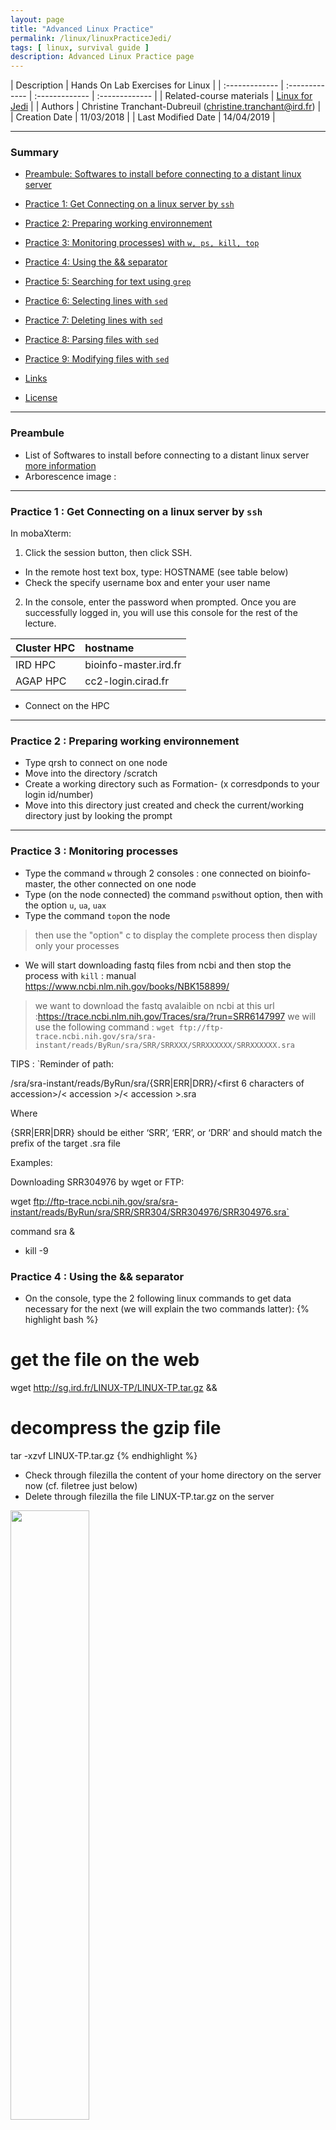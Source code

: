 ```yaml
---
layout: page
title: "Advanced Linux Practice"
permalink: /linux/linuxPracticeJedi/
tags: [ linux, survival guide ]
description: Advanced Linux Practice page
---
```


| Description | Hands On Lab Exercises for Linux |
| :------------- | :------------- | :------------- | :------------- |
| Related-course materials | [Linux for Jedi](https://southgreenplatform.github.io/trainings/linux/linuxPracticeJedi//) |
| Authors | Christine Tranchant-Dubreuil (christine.tranchant@ird.fr)  |
| Creation Date | 11/03/2018 |
| Last Modified Date | 14/04/2019 |


-----------------------

### Summary

<!-- TOC depthFrom:2 depthTo:2 withLinks:1 updateOnSave:1 orderedList:0 -->
* [Preambule: Softwares to install before connecting to a distant linux server ](#preambule)
* [Practice 1: Get Connecting on a linux server by `ssh`](#practice-1)
* [Practice 2: Preparing working environnement](#practice-2)
* [Practice 3: Monitoring processes) with `w, ps, kill, top`](#practice-3)
* [Practice 4: Using the && separator](#practice-4)
* [Practice 5: Searching for text using `grep`](#practice-5)
* [Practice 6: Selecting lines with `sed`](#practice-6)
* [Practice 7: Deleting lines with `sed`](#practice-7)
* [Practice 8: Parsing files with `sed`](#practice-8)
* [Practice 9: Modifying files with `sed`](#practice-9)

* [Links](#links)
* [License](#license)


-----------------------

<a name="preambule"></a>
### Preambule 
* List of Softwares to install before connecting to a distant linux server [more information](https://southgreenplatform.github.io/trainings/linux/linuxPractice/#preambule)
* Arborescence image :

-----------------------

<a name="practice-1"></a>
### Practice 1 : Get Connecting on a linux server by `ssh`

In mobaXterm:
1. Click the session button, then click SSH.
  * In the remote host text box, type: HOSTNAME (see table below)
  * Check the specify username box and enter your user name
2. In the console, enter the password when prompted.
Once you are successfully logged in, you will use this console for the rest of the lecture.

| Cluster HPC | hostname| 
| :------------- | :------------- | 
| IRD HPC |  bioinfo-master.ird.fr | 
| AGAP HPC |  cc2-login.cirad.fr |

* Connect on the HPC

-----------------------

<a name="practice-2"></a>
### Practice 2 : Preparing working environnement 

* Type qrsh to connect on one node
* Move into the directory /scratch
* Create a working directory such as Formation-<X> (x corresdponds to your login id/number) 
* Move into this directory just created and check the current/working directory just by looking the prompt
 
-----------------------

<a name="practice-3"></a>
### Practice 3 :  Monitoring processes

* Type the command `w` through 2 consoles : one connected on bioinfo-master, the other connected on one node
* Type (on the node connected) the command `ps`without option, then with the option `u`, `ua`,  `uax`
* Type the command `top`on the node 
> then use the "option" c to display the complete process
> then display only your processes
* We will start downloading fastq files from ncbi and then stop the process with `kill` :
manual https://www.ncbi.nlm.nih.gov/books/NBK158899/ 
> we want to download the fastq avalaible on ncbi at this url :https://trace.ncbi.nlm.nih.gov/Traces/sra/?run=SRR6147997
> we will use the following command :
`wget ftp://ftp-trace.ncbi.nih.gov/sra/sra-instant/reads/ByRun/sra/SRR/SRRXXX/SRRXXXXXX/SRRXXXXXX.sra`

TIPS :
`Reminder of path:

/sra/sra-instant/reads/ByRun/sra/{SRR\|ERR\|DRR}/<first 6 characters of accession>/< accession >/< accession >.sra

Where

{SRR\|ERR\|DRR} should be either ‘SRR’, ‘ERR’, or ‘DRR’ and should match the prefix of the target .sra file

Examples:

Downloading SRR304976 by wget or FTP:

wget ftp://ftp-trace.ncbi.nih.gov/sra/sra-instant/reads/ByRun/sra/SRR/SRR304/SRR304976/SRR304976.sra`

command sra &
* kill -9

<a name="practice-4"></a>
### Practice 4 : Using the && separator

* On the console, type the 2 following linux commands to get data necessary for the next (we will explain the two commands latter):
{% highlight bash %}
# get the file on the web
wget http://sg.ird.fr/LINUX-TP/LINUX-TP.tar.gz && 

# decompress the gzip file
tar -xzvf LINUX-TP.tar.gz
{% endhighlight %}

* Check through filezilla the content of your home directory on the server now (cf. filetree just below)
* Delete through filezilla the file LINUX-TP.tar.gz on the server

<img width="50%" class="img-responsive" src="{{ site.url }}/images/tpLinux/tp-arbo.png"/>




-----------------------

<a name="practice-5"></a>
### Practice 5 : Searching for text using `grep`
* Go on the following page : http://rice.plantbiology.msu.edu/pub/data/Eukaryotic_Projects/o_sativa/annotation_dbs/pseudomolecules/version_7.0/
* Copy the url of the rice genome annotation file (gff format) that we will use to download the file directly on the server
* Go to the `bank` directory and type the following command :

{% highlight bash %}
wget gff_url
{% endhighlight %}

* Prints the number of lines with the word `gene` in the gff file - `grep -P`
* Counts the number of genes - `grep -c` 
* Search for the nbs-lrr genes - `grep -i`
* Removes the lines with `putative` word - `grep -v`
* Counts the number of mRNA in the chromosome 1 - `grep -c regexp`
* Counts the number of mRNA in the first five chromosomes - `grep -c regexp`
* In the infoseq file counts the number of sequences with a length between 1000 and 9999

-----------------------

<a name="practice-6"></a>
### Practice 6 :  Selecting lines with `sed`
For this exercise, you will work on a fastq file

* Print the 8 first lines
* Print the lines 5 to 12
* Print only the sequences ids
* Print only the sequences ids and nucleotides sequences

-----------------------

<a name="practice-7"></a>
### Practice 7 : Deleting lines with `sed`
For this exercise, you will work on a fastq file

* Delete the end of the file from the line 9
* Delete the lines containing only a `+`
* Delete the lines containing only a `+` and the quality sequences

-----------------------

<a name="practice-8"></a>
### Practice 8 : File parsing with `sed`

In the gff file
* Count the number of genes

Let's now parse the output VCF file `OgOb-all-MSU7-CHR6.GATKSELECTVARIANTS.vcf`.

* How many polymorphisms were considered bad and filtered out (Displaying all the lines without neither the `PASS` tag nor starting with `#` )?

-----------------------

<a name="practice-8"></a>
### Practice 9 : File modification with `sed`

* In `fasta` directory, there are two files : `C_AllContigs.fasta` and `contig_tgicl.fasta`. Before to generate a unique file with all 2 libraries, we would like to tag each sequence per its origin. In each file, add the respective tag VS1- / VS2- just before the identifier.

{% highlight bash %}
# File C_AllContigs.fasta initially
>C_pseu_c1
AAAAATGTTTGAAATCCACTTGGCATTMAATGGTGAAAGAATTTTAGATTTTTATATACT
CCCTCGGTAAGGAAATTGTTGTCTCATTTTGGGATTCACAATTATTACCAACAGTGCAAG
GGTTTT

#File C_AllContigs.fasta
>VS1-C_pseu_c1
AAAAATGTTTGAAATCCACTTGGCATTMAATGGTGAAAGAATTTTAGATTTTTATATACT
CCCTCGGTAAGGAAATTGTTGTCTCATTTTGGGATTCACAATTATTACCAACAGTGCAAG
GGTTTT
{% endhighlight %}

Rq : Test first the sed command on one file and STDOUT, then store the results in new files named RN-VS.MID1.clean.sff.fasta …

* Generate a file named all-contigs.fasta with all the sequences - `cat file1 file2 > file3`
* Count the number of sequences in the fasta file just created `grep -c ">" `
* Count the sequence number of each library in this file

In the VCF file `OgOb-all-MSU7-CHR6.GATKSELECTVARIANTS.vcf` we would like to replace the genotypes by allelic dose. This means that we should replace the whole field by `0` when the genotype is `0/0`, by `1` when the genotype is `0/1` and `2` when the genotype is `1/1`

* Go into the directory `LINUX-TP/Data/fastq/pairedTwoIndividusGzippedIrigin` - `cd`
* List the directory content
* Run fastq-stats program ( [more](http://manpages.ubuntu.com/manpages/xenial/man1/fastq-stats.1.html) to get stats about the fastq file `irigin1_1.fastq.gz`
{% highlight bash %}
fastq-stats -D irigin1_1.fastq.gz
{% endhighlight %}
* Use a `for` loop to run fastq-stats with every fastq file in the directory
{% highlight bash %}
for file in *fastq; do 
  fastq-stats -D $file > $file.fastq-stats ; 
done;
{% endhighlight %}

-----------------------

### Links
<a name="links"></a>

* Related courses : [Linux for Jedi](https://southgreenplatform.github.io/trainings/linuxJedi/)
* Tutorials : [Linux Command-Line Cheat Sheet](https://southgreenplatform.github.io/trainings/linux/linuxTuto/)

-----------------------

### License
<a name="license"></a>

<div>
The resource material is licensed under the Creative Commons Attribution 4.0 International License (<a href="http://creativecommons.org/licenses/by-nc-sa/4.0/">here</a>).
<center><img width="25%" class="img-responsive" src="http://creativecommons.org.nz/wp-content/uploads/2012/05/by-nc-sa1.png"/>
</center>
</div>
                  
 
